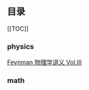 ## 目录

[[TOC]]

### physics

<a href='https://physnya.top/note/Feynman-III/' target='_self'>Feynman 物理学讲义 Vol.III</a>

### math